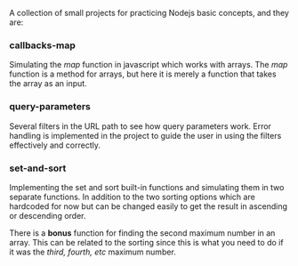 A collection of small projects for practicing Nodejs basic concepts, and they are:

### callbacks-map

Simulating the *map* function in javascript which works with arrays. The *map* function is a method for arrays, but here it is merely a function that takes the array as an input.

### query-parameters

Several filters in the URL path to see how query parameters work. Error handling is implemented in the project to guide the user in using the filters effectively and correctly.

### set-and-sort

Implementing the set and sort built-in functions and simulating them in two separate functions. In addition to the two sorting options which are hardcoded for now but can be changed easily to get the result in ascending or descending order.

There is a **bonus** function for finding the second maximum number in an array. This can be related to the sorting since this is what you need to do if it was the *third, fourth, etc* maximum number.